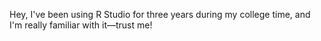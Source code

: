 Hey, I've been using R Studio for three years during my college time, and I'm really familiar with it—trust me!
